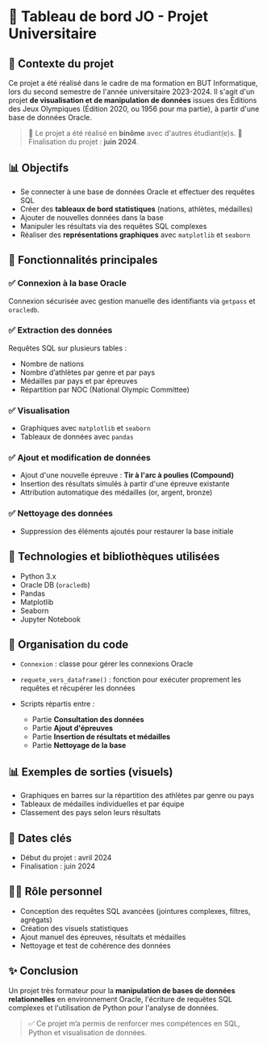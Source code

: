 # 🌟 Tableau de bord JO - Projet Universitaire

## 📄 Contexte du projet

Ce projet a été réalisé dans le cadre de ma formation en BUT Informatique, lors du second semestre de l'année universitaire 2023-2024. Il s'agit d'un projet **de visualisation et de manipulation de données** issues des Éditions des Jeux Olympiques (Édition 2020, ou 1956 pour ma partie), à partir d'une base de données Oracle.

> 🔹 Le projet a été réalisé en **binôme** avec d'autres étudiant(e)s.
> 🔹 Finalisation du projet : **juin 2024**.

## 📊 Objectifs

* Se connecter à une base de données Oracle et effectuer des requêtes SQL
* Créer des **tableaux de bord statistiques** (nations, athlètes, médailles)
* Ajouter de nouvelles données dans la base
* Manipuler les résultats via des requêtes SQL complexes
* Réaliser des **représentations graphiques** avec `matplotlib` et `seaborn`

## 🚀 Fonctionnalités principales

### ✅ Connexion à la base Oracle

Connexion sécurisée avec gestion manuelle des identifiants via `getpass` et `oracledb`.

### ✅ Extraction des données

Requêtes SQL sur plusieurs tables :

* Nombre de nations
* Nombre d’athlètes par genre et par pays
* Médailles par pays et par épreuves
* Répartition par NOC (National Olympic Committee)

### ✅ Visualisation

* Graphiques avec `matplotlib` et `seaborn`
* Tableaux de données avec `pandas`

### ✅ Ajout et modification de données

* Ajout d'une nouvelle épreuve : **Tir à l'arc à poulies (Compound)**
* Insertion des résultats simulés à partir d'une épreuve existante
* Attribution automatique des médailles (or, argent, bronze)

### ✅ Nettoyage des données

* Suppression des éléments ajoutés pour restaurer la base initiale

## 🔗 Technologies et bibliothèques utilisées

* Python 3.x
* Oracle DB (`oracledb`)
* Pandas
* Matplotlib
* Seaborn
* Jupyter Notebook

## 📖 Organisation du code

* `Connexion` : classe pour gérer les connexions Oracle
* `requete_vers_dataframe()` : fonction pour exécuter proprement les requêtes et récupérer les données
* Scripts répartis entre :

  * Partie **Consultation des données**
  * Partie **Ajout d'épreuves**
  * Partie **Insertion de résultats et médailles**
  * Partie **Nettoyage de la base**

## 📊 Exemples de sorties (visuels)

* Graphiques en barres sur la répartition des athlètes par genre ou pays
* Tableaux de médailles individuelles et par équipe
* Classement des pays selon leurs résultats

## 📅 Dates clés

* Début du projet : avril 2024
* Finalisation : juin 2024

## 👨‍💼 Rôle personnel

* Conception des requêtes SQL avancées (jointures complexes, filtres, agrégats)
* Création des visuels statistiques
* Ajout manuel des épreuves, résultats et médailles
* Nettoyage et test de cohérence des données

## ✨ Conclusion

Un projet très formateur pour la **manipulation de bases de données relationnelles** en environnement Oracle, l'écriture de requêtes SQL complexes et l'utilisation de Python pour l'analyse de données.

> ✅ Ce projet m’a permis de renforcer mes compétences en SQL, Python et visualisation de données.
